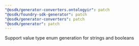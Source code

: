 ```yaml
---
"@osdk/generator-converters.ontologyir": patch
"@osdk/foundry-sdk-generator": patch
"@osdk/generator-converters": patch
"@osdk/generator": patch
---
```


Support value type enum generation for strings and booleans
